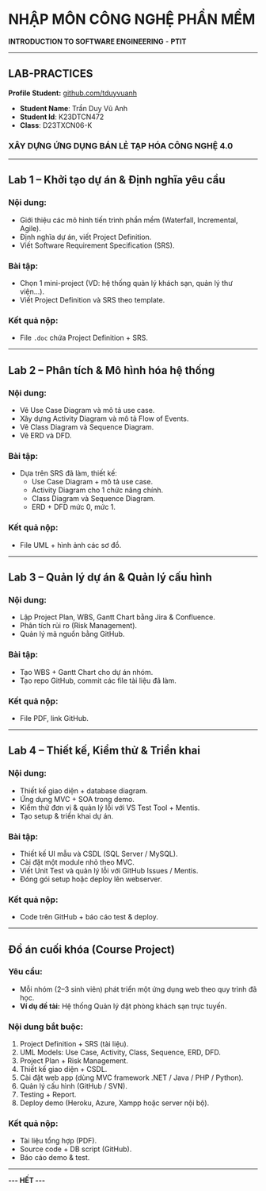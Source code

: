 # NHẬP MÔN CÔNG NGHỆ PHẦN MỀM

**INTRODUCTION TO SOFTWARE ENGINEERING** - **PTIT**

---

## LAB-PRACTICES

**Profile Student:** [github.com/tduyvuanh](https://github.com/tduyvuanh)

- **Student Name**: Trần Duy Vũ Anh
- **Student Id**: K23DTCN472
- **Class**: D23TXCN06-K

### XÂY DỰNG ỨNG DỤNG BÁN LẺ TẠP HÓA CÔNG NGHỆ 4.0

---

## Lab 1 – Khởi tạo dự án & Định nghĩa yêu cầu

### Nội dung:

- Giới thiệu các mô hình tiến trình phần mềm (Waterfall, Incremental, Agile).
- Định nghĩa dự án, viết Project Definition.
- Viết Software Requirement Specification (SRS).

### Bài tập:

- Chọn 1 mini-project (VD: hệ thống quản lý khách sạn, quản lý thư viện…).
- Viết Project Definition và SRS theo template.

### Kết quả nộp:

- File `.doc` chứa Project Definition + SRS.

---

## Lab 2 – Phân tích & Mô hình hóa hệ thống

### Nội dung:

- Vẽ Use Case Diagram và mô tả use case.
- Xây dựng Activity Diagram và mô tả Flow of Events.
- Vẽ Class Diagram và Sequence Diagram.
- Vẽ ERD và DFD.

### Bài tập:

- Dựa trên SRS đã làm, thiết kế:
  - Use Case Diagram + mô tả use case.
  - Activity Diagram cho 1 chức năng chính.
  - Class Diagram và Sequence Diagram.
  - ERD + DFD mức 0, mức 1.

### Kết quả nộp:

- File UML + hình ảnh các sơ đồ.

---

## Lab 3 – Quản lý dự án & Quản lý cấu hình

### Nội dung:

- Lập Project Plan, WBS, Gantt Chart bằng Jira & Confluence.
- Phân tích rủi ro (Risk Management).
- Quản lý mã nguồn bằng GitHub.

### Bài tập:

- Tạo WBS + Gantt Chart cho dự án nhóm.
- Tạo repo GitHub, commit các file tài liệu đã làm.

### Kết quả nộp:

- File PDF, link GitHub.

---

## Lab 4 – Thiết kế, Kiểm thử & Triển khai

### Nội dung:

- Thiết kế giao diện + database diagram.
- Ứng dụng MVC + SOA trong demo.
- Kiểm thử đơn vị & quản lý lỗi với VS Test Tool + Mentis.
- Tạo setup & triển khai dự án.

### Bài tập:

- Thiết kế UI mẫu và CSDL (SQL Server / MySQL).
- Cài đặt một module nhỏ theo MVC.
- Viết Unit Test và quản lý lỗi với GitHub Issues / Mentis.
- Đóng gói setup hoặc deploy lên webserver.

### Kết quả nộp:

- Code trên GitHub + báo cáo test & deploy.

---

## Đồ án cuối khóa (Course Project)

### Yêu cầu:

- Mỗi nhóm (2–3 sinh viên) phát triển một ứng dụng web theo quy trình đã học.
- **Ví dụ đề tài:** Hệ thống Quản lý đặt phòng khách sạn trực tuyến.

### Nội dung bắt buộc:

1. Project Definition + SRS (tài liệu).
2. UML Models: Use Case, Activity, Class, Sequence, ERD, DFD.
3. Project Plan + Risk Management.
4. Thiết kế giao diện + CSDL.
5. Cài đặt web app (dùng MVC framework .NET / Java / PHP / Python).
6. Quản lý cấu hình (GitHub / SVN).
7. Testing + Report.
8. Deploy demo (Heroku, Azure, Xampp hoặc server nội bộ).

### Kết quả nộp:

- Tài liệu tổng hợp (PDF).
- Source code + DB script (GitHub).
- Báo cáo demo & test.

---

**--- HẾT ---**
